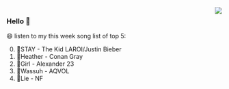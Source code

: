 <img align="right"  src="https://github-readme-stats.vercel.app/api/top-langs/?username=kvnZero" />

### Hello 👋

😄 listen to my this week song list of top 5:

0. 🌈STAY - The Kid LAROI/Justin Bieber
1. 🌈Heather - Conan Gray
2. 🌈Girl - Alexander 23
3. 🌈Wassuh - AQVOL
4. 🌈Lie - NF


